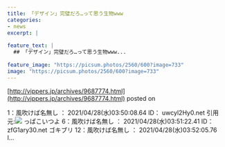 ```yaml
---
title: 「デザイン」完璧だろ…って思う生物www
categories:
- news
excerpt: |
  
feature_text: |
  ## 「デザイン」完璧だろ…って思う生物www...
  
feature_image: "https://picsum.photos/2560/600?image=733"
image: "https://picsum.photos/2560/600?image=733"
---
```


[http://vippers.jp/archives/9687774.html](http://vippers.jp/archives/9687774.html)
posted on 

<!--more-->

1：風吹けば名無し ： 2021/04/28(水)03:50:08.64 ID： uwcyl2Hy0.net 引用元:![](https://i.imgur.com/HZaPPYK.jpg) っぱこいつよ 6：風吹けば名無し ： 2021/04/28(水)03:51:22.41 ID： zfG1ary30.net ゴキブリ 12：風吹けば名無し ： 2021/04/28(水)03:52:05.76 I...
